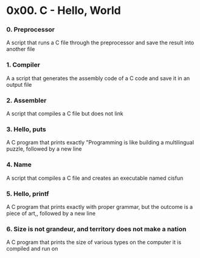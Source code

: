 # 0x00. C - Hello, World
### 0. Preprocessor
A script that runs a C file through the preprocessor and save the result into another file
### 1. Compiler
A a script that generates the assembly code of a C code and save it in an output file
### 2. Assembler
A script that compiles a C file but does not link
### 3. Hello, puts
A C program that prints exactly "Programming is like building a multilingual puzzle, followed by a new line
### 4. Name
A script that compiles a C file and creates an executable named cisfun
### 5. Hello, printf
A C program that prints exactly with proper grammar, but the outcome is a piece of art,, followed by a new line
### 6. Size is not grandeur, and territory does not make a nation
A C program that prints the size of various types on the computer it is compiled and run on